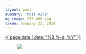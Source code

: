 ```yaml
---
layout: post
summary: 'Post #278'
og_image: 278-480.jpg
taken: January 22, 2014
---
```


<div class="post">
 <time>
  <a href="/278">
   {{ page.date | date: "%B %-d, %Y" }}
  </a>
 </time>
 <a href="/278">
  <figure data-taken="1/22/2014">
   <img sizes="(min-width: 700px) 50vw, calc(100vw - 2rem)" src="{{ site.assets_url }}/278-240.jpg" srcset="{{ site.assets_url }}/278-480.jpg 480w, {{ site.assets_url }}/278-360.jpg 360w, {{ site.assets_url }}/278-240.jpg 240w, {{ site.assets_url }}/278-120.jpg 120w"/>
  </figure>
 </a>
</div>
